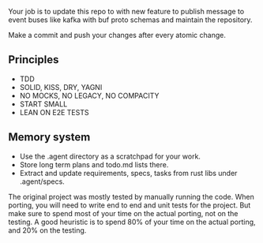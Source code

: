 Your job is to update this repo to with new feature to publish message to event buses like kafka with buf proto schemas and maintain the repository.

Make a commit and push your changes after every atomic change.

## Principles

- TDD
- SOLID, KISS, DRY, YAGNI
- NO MOCKS, NO LEGACY, NO COMPACITY
- START SMALL
- LEAN ON E2E TESTS

## Memory system

- Use the .agent directory as a scratchpad for your work.
- Store long term plans and todo.md lists there.
- Extract and update requirements, specs, tasks from rust libs under .agent/specs.

The original project was mostly tested by manually running the code. When porting, you will need to write end to end and unit tests for the project. But make sure to spend most of your time on the actual porting, not on the testing. A good heuristic is to spend 80% of your time on the actual porting, and 20% on the
testing.
